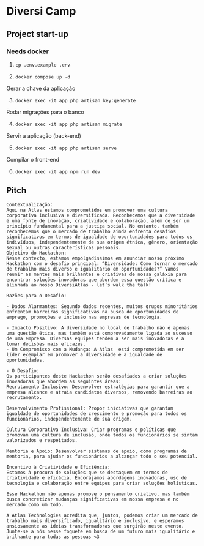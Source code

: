 # Diversi Camp


## Project start-up

### Needs docker

1. `cp .env.example .env`

2. `docker compose up -d`

Gerar a chave da aplicação

3. `docker exec -it app php artisan key:generate`

Rodar migrações para o banco

4. `docker exec -it app php artisan migrate`

Servir a aplicação (back-end)

5. `docker exec -it app php artisan serve`

Compilar o front-end

6. `docker exec -it app npm run dev`

## Pitch

    Contextualização:
    Aqui na Atlas estamos comprometidos em promover uma cultura corporativa inclusiva e diversificada. Reconhecemos que a diversidade é uma fonte de inovação, criatividade e colaboração, além de ser um princípio fundamental para a justiça social. No entanto, também reconhecemos que o mercado de trabalho ainda enfrenta desafios significativos em termos de igualdade de oportunidades para todos os indivíduos, independentemente de sua origem étnica, gênero, orientação sexual ou outras características pessoais.
    Objetivo do Hackathon:
    Nesse contexto, estamos empolgadíssimos em anunciar nosso próximo Hackathon com o desafio principal: “Diversidade: Como tornar o mercado de trabalho mais diverso e igualitário em oportunidades?” Vamos  reunir as mentes mais brilhantes e criativas de nossa galáxia para encontrar soluções inovadoras que abordem essa questão crítica e alinhada ao nosso DiversiAtlas - let’s walk the talk!

    Razões para o Desafio:

    - Dados Alarmantes: Segundo dados recentes, muitos grupos minoritários enfrentam barreiras significativas na busca de oportunidades de emprego, promoções e inclusão nas empresas de tecnologia.

    - Impacto Positivo: A diversidade no local de trabalho não é apenas uma questão ética, mas também está comprovadamente ligada ao sucesso de uma empresa. Diversas equipes tendem a ser mais inovadoras e a tomar decisões mais eficazes.
    - Um Compromisso com a Mudança: A Atlas  está comprometida em ser líder exemplar em promover a diversidade e a igualdade de oportunidades.

    - O Desafio:
    Os participantes deste Hackathon serão desafiados a criar soluções inovadoras que abordem as seguintes áreas:
    Recrutamento Inclusivo: Desenvolver estratégias para garantir que a empresa alcance e atraia candidatos diversos, removendo barreiras ao recrutamento.

    Desenvolvimento Profissional: Propor iniciativas que garantam igualdade de oportunidades de crescimento e promoção para todos os funcionários, independentemente de sua origem.

    Cultura Corporativa Inclusiva: Criar programas e políticas que promovam uma cultura de inclusão, onde todos os funcionários se sintam valorizados e respeitados.

    Mentoria e Apoio: Desenvolver sistemas de apoio, como programas de mentoria, para ajudar os funcionários a alcançar todo o seu potencial.

    Incentivo à Criatividade e Eficiência:
    Estamos à procura de soluções que se destaquem em termos de criatividade e eficácia. Encorajamos abordagens inovadoras, uso de tecnologia e colaboração entre equipes para criar soluções holísticas.

    Esse Hackathon não apenas promove o pensamento criativo, mas também busca concretizar mudanças significativas em nossa empresa e no mercado como um todo.

    A Atlas Technologies acredita que, juntos, podemos criar um mercado de trabalho mais diversificado, igualitário e inclusivo, e esperamos ansiosamente as ideias transformadoras que surgirão neste evento. Junte-se a nós nesse foguete em busca de um futuro mais igualitário e brilhante para todas as pessoas <3
